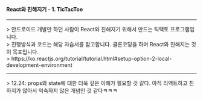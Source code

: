 #### React와 친해지기 - 1. TicTacToe
<hr>
> 안드로이드 개발만 하던 사람이 React와 친해지기 위해서 만드는 틱택토 프로그램입니다.<br>
> 진행방식과 코드는 해당 자습서를 참고합니다. 클론코딩을 하며 React와 친해지는 것이 목표입니다.<br>
> https://ko.reactjs.org/tutorial/tutorial.html#setup-option-2-local-development-environment
<hr>
> 12.24: props와 state에 대한 더욱 깊은 이해가 필요할 것 같다. 아직 리액트하고 친하지가 않아서 익숙하지 않은 개념인 것 같다ㅋㅋㅋ